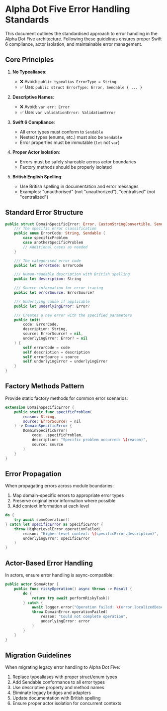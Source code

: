 # Alpha Dot Five Error Handling Standards

This document outlines the standardised approach to error handling in the Alpha Dot Five architecture. Following these guidelines ensures proper Swift 6 compliance, actor isolation, and maintainable error management.

## Core Principles

1. **No Typealiases**:
   - ❌ Avoid: `public typealias ErrorType = String`
   - ✅ Use: `public struct ErrorType: Error, Sendable { ... }`

2. **Descriptive Names**:
   - ❌ Avoid: `var err: Error`
   - ✅ Use: `var validationError: ValidationError`

3. **Swift 6 Compliance**:
   - All error types must conform to `Sendable`
   - Nested types (enums, etc.) must also be `Sendable`
   - Error properties must be immutable (`let` not `var`)

4. **Proper Actor Isolation**:
   - Errors must be safely shareable across actor boundaries
   - Factory methods should be properly isolated

5. **British English Spelling**:
   - Use British spelling in documentation and error messages
   - Examples: "unauthorised" (not "unauthorized"), "centralised" (not "centralized")

## Standard Error Structure

```swift
public struct DomainSpecificError: Error, CustomStringConvertible, Sendable {
    /// The specific error classification
    public enum ErrorCode: String, Sendable {
        case specificProblem
        case anotherSpecificProblem
        // Additional cases as needed
    }

    /// The categorised error code
    public let errorCode: ErrorCode

    /// Human-readable description with British spelling
    public let description: String

    /// Source information for error tracing
    public let errorSource: ErrorSource?

    /// Underlying cause if applicable
    public let underlyingError: Error?

    /// Creates a new error with the specified parameters
    public init(
        code: ErrorCode,
        description: String,
        source: ErrorSource? = nil,
        underlyingError: Error? = nil
    ) {
        self.errorCode = code
        self.description = description
        self.errorSource = source
        self.underlyingError = underlyingError
    }
}
```

## Factory Methods Pattern

Provide static factory methods for common error scenarios:

```swift
extension DomainSpecificError {
    public static func specificProblem(
        reason: String,
        source: ErrorSource? = nil
    ) -> DomainSpecificError {
        DomainSpecificError(
            code: .specificProblem,
            description: "Specific problem occurred: \(reason)",
            source: source
        )
    }
}
```

## Error Propagation

When propagating errors across module boundaries:

1. Map domain-specific errors to appropriate error types
2. Preserve original error information where possible
3. Add context information at each level

```swift
do {
    try await someOperation()
} catch let specificError as SpecificError {
    throw HigherLevelError.operationFailed(
        reason: "Higher-level context: \(specificError.description)",
        underlyingError: specificError
    )
}
```

## Actor-Based Error Handling

In actors, ensure error handling is async-compatible:

```swift
public actor SomeActor {
    public func riskyOperation() async throws -> Result {
        do {
            return try await performRiskyTask()
        } catch {
            await logger.error("Operation failed: \(error.localizedDescription)")
            throw DomainError.operationFailed(
                reason: "Could not complete operation", 
                underlyingError: error
            )
        }
    }
}
```

## Migration Guidelines

When migrating legacy error handling to Alpha Dot Five:

1. Replace typealiases with proper struct/enum types
2. Add Sendable conformance to all error types
3. Use descriptive property and method names
4. Eliminate legacy bridges and adapters
5. Update documentation with British spelling
6. Ensure proper actor isolation for concurrent contexts
